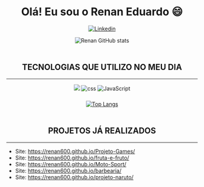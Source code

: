 
 <h1 style="text-align:center">Olá! Eu sou o Renan Eduardo 😄</h1>

<div style="text-align:center">

[![Linkedin](https://img.shields.io/badge/LinkedIn-0077B5?style=for-the-badge&logo=linkedin&logoColor=white)](https://www.linkedin.com/in/renan-ragazon-8a3184212/)

![Renan GitHub stats](https://github-readme-stats.vercel.app/api?username=renan600&show_icons=true&theme=radical)

</div>

<div style="text-align:center"><h2 style="text-transform: uppercase; padding-top: 20px;">Tecnologias que Utilizo no meu dia</h2>
<hr>
    <img atl="html"  src="https://img.shields.io/badge/HTML5-E34F26?style=for-the-badge&logo=html5&logoColor=white">
    <img alt="css" src="https://img.shields.io/badge/CSS3-1572B6?style=for-the-badge&logo=css3&logoColor=white">
    <img alt="JavaScript" src="https://img.shields.io/badge/JavaScript-F7DF1E?style=for-the-badge&logo=javascript&logoColor=black">

    
</div>

<div style="text-align:center; padding-top:10px;">

[![Top Langs](https://github-readme-stats.vercel.app/api/top-langs/?username=renan600&layout=compact)](https://github.com/renan600/github-readme-stats)
</div>

<div>
<h2 style="text-align:center; padding-top: 20px; text-transform: uppercase;" >Projetos já realizados</h2>
<hr>
<ul>
<li>Site: <a href="https://renan600.github.io/Projeto-Games/" target="_self">https://renan600.github.io/Projeto-Games/</a></li>
<li>Site: <a href="https://renan600.github.io/fruta-e-fruto/" target="_self">https://renan600.github.io/fruta-e-fruto/</a></li>
<li>Site: <a href="https://renan600.github.io/Moto-Sport/" target="_self">https://renan600.github.io/Moto-Sport/</a></li>
<li>Site: <a href="https://renan600.github.io/barbearia/" target="_self">https://renan600.github.io/barbearia/</a></li>
<li>Site: <a href="https://renan600.github.io/projeto-naruto/" target="_self">https://renan600.github.io/projeto-naruto/</a></li>
</ul>
</div>


